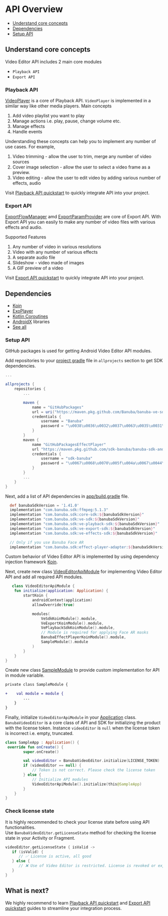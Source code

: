 # API Overview

- [Understand core concepts](#Understand-core-concepts)
- [Dependencies](#Dependencies)
- [Setup API](#Setup-API)

## Understand core concepts
Video Editor API includes 2 main core modules
- ```Playback API```
- ```Export API```

### Playback API
[VideoPlayer](playback/ve-playback-sdk/com.banuba.sdk.playback/-video-player/index.md) is a core of Playback API.  ```VideoPlayer``` is implemented in a similar way like other media players.
Main concepts
1. Add video playlist you want to play
2. Manage actions i.e. play, pause, change volume etc.
3. Manage effects
4. Handle events 

Understanding these concepts can help you to implement any number of use cases. For example, 
1. Video trimming - allow the user to trim, merge any number of video sources
2. Cover image selection - allow the user to select a video frame as a preview.
3. Video editing -  allow the user to edit video by adding various number of effects, audio  

Visit [Playback API quickstart](quickstart_playback.md) to quickly integrate API into your project.

### Export API
[ExportFlowManager](export/ve-export-sdk/com.banuba.sdk.export.data/-export-flow-manager/index.md) amd [ExportParamProvider](export/ve-export-sdk/com.banuba.sdk.export.data/-export-params-provider/index.md) 
are core of Export API. With Export API you can easily to make any number of video files with various effects and audio.

Supported Features
1. Any number of video in various resolutions
2. Video with any number of various effects
3. A separate audio file
4. Slideshow - video made of images
5. A GIF preview of a video

Visit [Export API quickstart](quickstart_export.md) to quickly integrate API into your project.

## Dependencies
- [Koin](https://insert-koin.io/)
- [ExoPlayer](https://github.com/google/ExoPlayer)
- [Kotlin Coroutines](https://github.com/Kotlin/kotlinx.coroutines)
- [AndroidX](https://developer.android.com/jetpack/androidx) libraries
- [See all](all_dependencies.md)

### Setup API
GitHub packages is used for getting Android Video Editor API modules.

Add repositories to your [project gradle](../settings.gradle#L18) file in ```allprojects``` section to get SDK dependencies.
```groovy
...

allprojects {
    repositories {
        ...

        maven {
            name = "GitHubPackages"
            url = uri("https://maven.pkg.github.com/Banuba/banuba-ve-sdk")
            credentials {
                username = "Banuba"
                password = "\u0038\u0036\u0032\u0037\u0063\u0035\u0031\u0030\u0033\u0034\u0032\u0063\u0061\u0033\u0065\u0061\u0031\u0032\u0034\u0064\u0065\u0066\u0039\u0062\u0034\u0030\u0063\u0063\u0037\u0039\u0038\u0063\u0038\u0038\u0066\u0034\u0031\u0032\u0061\u0038"
            }
        }
        maven {
            name "GitHubPackagesEffectPlayer"
            url "https://maven.pkg.github.com/sdk-banuba/banuba-sdk-android"
            credentials {
                username = "sdk-banuba"
                password = "\u0067\u0068\u0070\u005f\u004a\u0067\u0044\u0052\u0079\u0049\u0032\u006d\u0032\u004e\u0055\u0059\u006f\u0033\u0033\u006b\u0072\u0034\u0049\u0069\u0039\u0049\u006f\u006d\u0077\u0034\u0052\u0057\u0043\u0064\u0030\u0052\u0078\u006d\u0045\u0069"
            }
        }
        ...
    }
}
```
Next, add a list of API dependencies in [app/build.gradle](app/build.gradle#L47) file.

```groovy
  def banubaSdkVersion = '1.41.0'
  implementation "com.banuba.sdk:ffmpeg:5.1.3"
  implementation "com.banuba.sdk:core-sdk:${banubaSdkVersion}"
  implementation "com.banuba.sdk:ve-sdk:${banubaSdkVersion}"
  implementation "com.banuba.sdk:ve-playback-sdk:${banubaSdkVersion}"
  implementation "com.banuba.sdk:ve-export-sdk:${banubaSdkVersion}"
  implementation "com.banuba.sdk:ve-effects-sdk:${banubaSdkVersion}"

  // Only if you use Banuba Face AR
  implementation "com.banuba.sdk:effect-player-adapter:${banubaSdkVersion}"

```

Custom behavior of Video Editor API is implemented by using dependency injection framework [Koin](https://insert-koin.io/).

Next, create new class [VideoEditorApiModule](../app/src/main/java/com/banuba/example/videoeditor/VideoEditorApiModule.kt) 
for implementing Video Editor API and add all required API modules.
```kotlin
   class VideoEditorApiModule {
    fun initialize(application: Application) {
        startKoin {
            androidContext(application)
            allowOverride(true)

            modules(
                VeSdkKoinModule().module,
                VeExportKoinModule().module,
                VePlaybackSdkKoinModule().module,
                // Module is required for applying Face AR masks
                BanubaEffectPlayerKoinModule().module,
                SampleModule().module
            )
        }
    }
}
```

Create new class [SampleModule](../app/src/main/java/com/banuba/example/videoeditor/VideoEditorApiModule.kt#L55) to provide 
custom implementation for API in module variable.

```diff
private class SampleModule {

+    val module = module {
        ...
    }
}
```

Finally, initialize ```VideoEditorApiModule``` in your [Application](../app/src/main/java/com/banuba/example/videoeditor/SampleApp.kt#L23) class.
```BanubaVideoEditor``` is a core class of API and SDK for initializing the product with the license token.
Instance ```videoEditor``` is ```null``` when the license token is incorrect i.e. empty, truncated.
```kotlin
class SampleApp : Application() {
 override fun onCreate() {
        super.onCreate()

        val videoEditor = BanubaVideoEditor.initialize(LICENSE_TOKEN)
        if (videoEditor == null) {
            // Token is not correct. Please check the license token
        } else {
            // Initialize API modules
            VideoEditorApiModule().initialize(this@SampleApp)
        }
    }
}
```

### Check license state
It is highly recommended to check your license state before using API functionalities.  
Use ```BanubaVideoEditor.getLicenseState``` method for checking the license state in your Activity or Fragment.
```kotlin
videoEditor.getLicenseState { isValid ->
   if (isValid) {
      // ✅ License is active, all good
   } else {
      // ❌ Use of Video Editor is restricted. License is revoked or expired.
   }
}
```

## What is next?
We highly recommend to learn [Playback API quickstart](quickstart_playback.md) and [Export API quickstart](quickstart_export.md) guides to 
streamline your integration process.